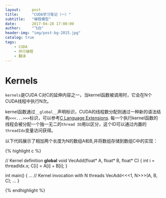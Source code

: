 ```yaml
---
layout:     post
title:      "CUDA学习笔记（一）"
subtitle:   "编程模型"
date:       2017-04-28 17:00:00
author:     "飞白"
header-img: "img/post-bg-2015.jpg"
catalog: true
tags:
    - CUDA
    - 并行编程
    - 翻译
---
```


# Kernels

`kernels`是CUDA C对C的延伸内容之一，当kernel函数被调用时，它会在N个CUDA线程中执行N次。

kernel函数通过`__global__`声明标识，CUDA的线程数分配则通过一种新的语法结构`<<<...>>>`标识，可以参考[C Language Extensions](http://docs.nvidia.com/cuda/cuda-c-programming-guide/index.html#c-language-extensions). 每一个执行kernel函数的线程会被分配一个独一无二的`thread ID`用以区分，这个ID可以通过内置的`threadIdx`变量访问获得。

以下代码展示了相加两个长度为N的数组A和B,并将数组存储到数组C中的实现：

{% highlight c %}

// Kernel definition __global__ void VecAdd(float* A, float* B, float* C) 
{ 
	int i = threadIdx.x; 
	C[i] = A[i] + B[i]; 
} 

int main() 
{ 
	... 
	// Kernel invocation with N threads 
	VecAdd<<<1, N>>>(A, B, C); 
	... 
}

{% endhighlight %}